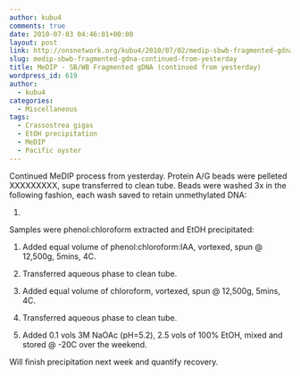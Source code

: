 ```yaml
---
author: kubu4
comments: true
date: 2010-07-03 04:46:01+00:00
layout: post
link: http://onsnetwork.org/kubu4/2010/07/02/medip-sbwb-fragmented-gdna-continued-from-yesterday/
slug: medip-sbwb-fragmented-gdna-continued-from-yesterday
title: MeDIP - SB/WB Fragmented gDNA (continued from yesterday)
wordpress_id: 619
author:
  - kubu4
categories:
  - Miscellaneous
tags:
  - Crassostrea gigas
  - EtOH precipitation
  - MeDIP
  - Pacific oyster
---
```


Continued MeDIP process from yesterday. Protein A/G beads were pelleted XXXXXXXXX, supe transferred to clean tube. Beads were washed 3x in the following fashion, each wash saved to retain unmethylated DNA:

1.

Samples were phenol:chloroform extracted and EtOH precipitated:





  1. Added equal volume of phenol:chloroform:IAA, vortexed, spun @ 12,500g, 5mins, 4C.



  2. Transferred aqueous phase to clean tube.



  3. Added equal volume of chloroform, vortexed, spun @ 12,500g, 5mins, 4C.



  4. Transferred aqueous phase to clean tube.



  5. Added 0.1 vols 3M NaOAc (pH=5.2), 2.5 vols of 100% EtOH, mixed and stored @ -20C over the weekend.






Will finish precipitation next week and quantify recovery.
